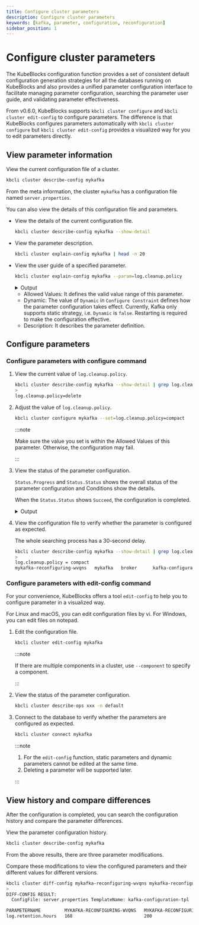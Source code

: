```yaml
---
title: Configure cluster parameters
description: Configure cluster parameters
keywords: [kafka, parameter, configuration, reconfiguration]
sidebar_position: 1
---
```


# Configure cluster parameters

The KubeBlocks configuration function provides a set of consistent default configuration generation strategies for all the databases running on KubeBlocks and also provides a unified parameter configuration interface to facilitate managing parameter configuration, searching the parameter user guide, and validating parameter effectiveness.

From v0.6.0, KubeBlocks supports `kbcli cluster configure` and `kbcli cluster edit-config` to configure parameters. The difference is that KubeBlocks configures parameters automatically with `kbcli cluster configure` but `kbcli cluster edit-config` provides a visualized way for you to edit parameters directly.

## View parameter information

View the current configuration file of a cluster.

```bash
kbcli cluster describe-config mykafka  
```

From the meta information, the cluster `mykafka` has a configuration file named `server.properties`.

You can also view the details of this configuration file and parameters.

* View the details of the current configuration file.

   ```bash
   kbcli cluster describe-config mykafka --show-detail
   ```

* View the parameter description.

  ```bash
  kbcli cluster explain-config mykafka | head -n 20
  ```

* View the user guide of a specified parameter.
  
  ```bash
  kbcli cluster explain-config mykafka --param=log.cleanup.policy
  ```

  <details>

  <summary>Output</summary>

  ```bash
  template meta:
    ConfigSpec: kafka-configuration-tpl	ComponentName: broker	ClusterName: mykafka

  Configure Constraint:
    Parameter Name:     log.cleanup.policy
    Allowed Values:     "compact","delete"
    Scope:              Global
    Dynamic:            false
    Type:               string
    Description:        The default cleanup policy for segments beyond the retention window. A comma separated list of valid policies. 
  ```
  
  </details>

  * Allowed Values: It defines the valid value range of this parameter.
  * Dynamic: The value of `Dynamic` in `Configure Constraint` defines how the parameter configuration takes effect. Currently, Kafka only supports static strategy, i.e. `Dynamic` is `false`. Restarting is required to make the configuration effective.
  * Description: It describes the parameter definition.

## Configure parameters

### Configure parameters with configure command

1. View the current value of `log.cleanup.policy`.

   ```bash
   kbcli cluster describe-config mykafka --show-detail | grep log.cleanup.policy
   >
   log.cleanup.policy=delete
   ```

2. Adjust the value of `log.cleanup.policy`.

   ```bash
   kbcli cluster configure mykafka --set=log.cleanup.policy=compact
   ```

   :::note

   Make sure the value you set is within the Allowed Values of this parameter. Otherwise, the configuration may fail.

   :::

3. View the status of the parameter configuration.

   `Status.Progress` and `Status.Status` shows the overall status of the parameter configuration and Conditions show the details.

   When the `Status.Status` shows `Succeed`, the configuration is completed.

   <details>

   <summary>Output</summary>

   ```bash
   # In progress
   kbcli cluster describe-ops mykafka-reconfiguring-wvqns -n default
   >
   Spec:
     Name: mykafka-reconfiguring-wvqns	NameSpace: default	Cluster: mykafka	Type: Reconfiguring

   Command:
     kbcli cluster configure mykafka --components=broker --config-spec=kafka-configuration-tpl --config-file=server.properties --set log.cleanup.policy=compact --namespace=default

   Status:
     Start Time:         Sep 14,2023 16:28 UTC+0800
     Duration:           5s
     Status:             Running
     Progress:           0/1
                         OBJECT-KEY   STATUS   DURATION   MESSAGE
   ```

   ```bash
   # Parameter reconfiguration is completed
   kbcli cluster describe-ops mykafka-reconfiguring-wvqns -n default
   >
   Spec:
     Name: mykafka-reconfiguring-wvqns	NameSpace: default	Cluster: mykafka	Type: Reconfiguring

   Command:
     kbcli cluster configure mykafka --components=broker --config-spec=kafka-configuration-tpl --config-file=server.properties --set log.cleanup.policy=compact --namespace=default

   Status:
     Start Time:         Sep 14,2023 16:28 UTC+0800
     Completion Time:    Sep 14,2023 16:28 UTC+0800
     Duration:           25s
     Status:             Succeed
     Progress:           1/1
                         OBJECT-KEY   STATUS   DURATION   MESSAGE
   ```

   </details>

4. View the configuration file to verify whether the parameter is configured as expected.

   The whole searching process has a 30-second delay.

   ```bash
   kbcli cluster describe-config mykafka --show-detail | grep log.cleanup.policy
   >
   log.cleanup.policy = compact
   mykafka-reconfiguring-wvqns   mykafka   broker      kafka-configuration-tpl   server.properties   Succeed   restart   1/1        Sep 14,2023 16:28 UTC+0800   {"server.properties":"{\"log.cleanup.policy\":\"compact\"}"}
   ```

### Configure parameters with edit-config command

For your convenience, KubeBlocks offers a tool `edit-config` to help you to configure parameter in a visualized way.

For Linux and macOS, you can edit configuration files by vi. For Windows, you can edit files on notepad.

1. Edit the configuration file.

   ```bash
   kbcli cluster edit-config mykafka
   ```

   :::note

   If there are multiple components in a cluster, use `--component` to specify a component.

   :::

2. View the status of the parameter configuration.

   ```bash
   kbcli cluster describe-ops xxx -n default
   ```

3. Connect to the database to verify whether the parameters are configured as expected.

   ```bash
   kbcli cluster connect mykafka
   ```

   :::note

   1. For the `edit-config` function, static parameters and dynamic parameters cannot be edited at the same time.
   2. Deleting a parameter will be supported later.

   :::

## View history and compare differences

After the configuration is completed, you can search the configuration history and compare the parameter differences.

View the parameter configuration history.

```bash
kbcli cluster describe-config mykafka                 
```

From the above results, there are three parameter modifications.

Compare these modifications to view the configured parameters and their different values for different versions.

```bash
kbcli cluster diff-config mykafka-reconfiguring-wvqns mykafka-reconfiguring-hxqfx
>
DIFF-CONFIG RESULT:
  ConfigFile: server.properties	TemplateName: kafka-configuration-tpl	ComponentName: broker	ClusterName: mykafka	UpdateType: update

PARAMETERNAME         MYKAFKA-RECONFIGURING-WVQNS   MYKAFKA-RECONFIGURING-HXQFX
log.retention.hours   168                           200
```
